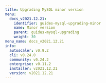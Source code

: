 ```yaml
---
title: Upgrading MySQL minor version
menu:
  docs_v2021.12.21:
    identifier: guides-mysql-upgrading-minor
    name: Minor version
    parent: guides-mysql-upgrading
    weight: 30
menu_name: docs_v2021.12.21
info:
  autoscaler: v0.9.2
  cli: v0.24.0
  community: v0.24.2
  enterprise: v0.11.2
  installer: v2021.12.21
  version: v2021.12.21
---
```


